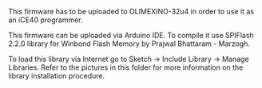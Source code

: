 This firmware has to be uploaded to OLIMEXINO-32u4 in order to use it as an iCE40 programmer.

This firmware can be uploaded via Arduino IDE. To compile it use SPIFlash 2.2.0 library for 
Winbond Flash Memory by Prajwal Bhattaram - Marzogh.

To load this library via Internet go to Sketch -> Include Library -> Manage Libraries. Refer
to the pictures in this folder for more information on the library installation procedure.
